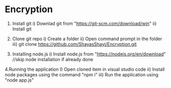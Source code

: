 # Encryption

1. Install git
  i) Downlad git from "https://git-scm.com/download/win"
  ii) Install git

2. Clone git repo
  i) Create a folder
  ii) Open command prompt in the folder
  iii) git clone https://github.com/ShayasShayi/Encryption.git

3. Installing node.js
   i) Install node.js from "https://nodejs.org/en/download"   //skip node installation if already done

4.Running the application
  I) Open cloned item in visual studio code
  ii) Install node packages using the command "npm i"
  iii) Run the application using "node app.js" 
